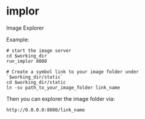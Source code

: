 # implor
Image Explorer


Example:

```
# start the image server
cd $working_dir
run_implor 8080
```

```
# Create a symbol link to your image folder under `$working_dir/static`
cd $working_dir/static
ln -sv path_to_your_image_folder link_name
```

Then you can explorer the image folder via:
```
http://0.0.0.0:8080/link_name
```
